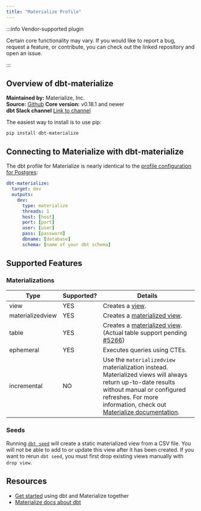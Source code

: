 ```yaml
---
title: "Materialize Profile"
---
```


:::info Vendor-supported plugin

Certain core functionality may vary. If you would like to report a bug, request a feature, or contribute, you can check out the linked repository and open an issue.

:::

## Overview of dbt-materialize

**Maintained by:** Materialize, Inc.      
**Source:** [Github](https://github.com/MaterializeInc/materialize/blob/main/misc/dbt-materialize)
**Core version:** v0.18.1 and newer  
**dbt Slack channel** [Link to channel](https://getdbt.slack.com/archives/C01PWAH41A5)  

The easiest way to install is to use pip:

    pip install dbt-materialize

## Connecting to Materialize with **dbt-materialize**

The dbt profile for Materialize is nearly identical to the [profile configuration for Postgres](postgres-profile):

<File name='profiles.yml'>

```yaml
dbt-materialize:
  target: dev
  outputs:
    dev:
      type: materialize
      threads: 1
      host: [host]
      port: [port]
      user: [user]
      pass: [password]
      dbname: [database]
      schema: [name of your dbt schema]
```

</File>

## Supported Features

### Materializations

Type | Supported? | Details
-----|------------|----------------
view | YES | Creates a [view](https://materialize.com/docs/sql/create-view/#main).
materializedview | YES | Creates a [materialized view](https://materialize.com/docs/sql/create-materialized-view/#main).
table | YES | Creates a [materialized view](https://materialize.com/docs/sql/create-materialized-view/#main). (Actual table support pending [#5266](https://github.com/MaterializeInc/materialize/issues/5266))
ephemeral | YES | Executes queries using CTEs.
incremental | NO | Use the `materializedview` materialization instead. Materialized views will always return up-to-date results without manual or configured refreshes. For more information, check out [Materialize documentation](https://materialize.com/docs/).

### Seeds

Running [`dbt seed`](commands/seed) will create a static materialized view from a CSV file. You will not be able to add to or update this view after it has been created. If you want to rerun `dbt seed`, you must first drop existing views manually with `drop view`.

## Resources

- [Get started](https://github.com/MaterializeInc/materialize/blob/main/play/wikirecent-dbt/README.md) using dbt and Materialize together
- [Materialize docs about dbt](https://materialize.com/docs/third-party/dbt/)

